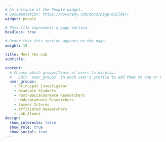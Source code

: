 ```yaml
---
# An instance of the People widget.
# Documentation: https://wowchemy.com/docs/page-builder/
widget: people

# This file represents a page section.
headless: true

# Order that this section appears on the page.
weight: 10

title: Meet the Lab
subtitle:

content:
  # Choose which groups/teams of users to display.
  #   Edit `user_groups` in each user's profile to add them to one or more of these groups.
  user_groups:
    - Principal Investigator
    - Graduate Students
    - Post-Baccalaureate Researchers
    - Undergraduate Researchers
    - Summer Interns
    - Affiliated Researchers
    - Lab Alumni
design:
  show_interests: false
  show_role: true
  show_social: true
---
```

